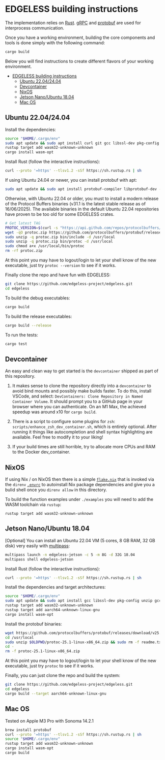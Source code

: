 # EDGELESS building instructions

The implementation relies on [Rust](https://www.rust-lang.org/).
[gRPC](https://grpc.io/) and [protobuf](https://protobuf.dev/) are used for
interprocess communication.

Once you have a working environment, building the core components and tools is done simply with the following command:

```bash
cargo build
```

Below you will find instructions to create different flavors of your working environment.

- [EDGELESS building instructions](#edgeless-building-instructions)
  - [Ubuntu 22.04/24.04](#ubuntu-22042404)
  - [Devcontainer](#devcontainer)
  - [NixOS](#nixos)
  - [Jetson Nano/Ubuntu 18.04](#jetson-nanoubuntu-1804)
  - [Mac OS](#mac-os)

## Ubuntu 22.04/24.04

Install the dependencies:

```bash
source "$HOME/.cargo/env"
sudo apt update && sudo apt install curl git gcc libssl-dev pkg-config unzip make g++ -y
rustup target add wasm32-unknown-unknown
cargo install wasm-opt
```

Install Rust (follow the interactive instructions):

```bash
curl --proto '=https' --tlsv1.2 -sSf https://sh.rustup.rs | sh
```

If using Ubuntu 24.04 or newer, you can install protobuf with apt:

```bash
sudo apt update && sudo apt install protobuf-compiler libprotobuf-dev -y
```

Otherwise, with Ubuntu 22.04 or older, you must to install a modern release of the Protocol Buffers binaries
(v31.1 is the latest stable release as of 16/06/2025).
The available binaries in the default Ubuntu 22.04 repositories have proven to be too old for some EDGELESS crates.

```bash
# Get latest TAG
PROTOC_VERSION=$(curl -s "https://api.github.com/repos/protocolbuffers/protobuf/releases/latest" | grep -Po '"tag_name": "v\K[0-9.]+')
wget -qO protoc.zip https://github.com/protocolbuffers/protobuf/releases/latest/download/protoc-${PROTOC_VERSION}-linux-x86_64.zip
sudo unzip -q protoc.zip bin/include -d /usr/local
sudo unzip -q protoc.zip bin/protoc -d /usr/local
sudo chmod a+x /usr/local/bin/protoc
rm -rf protoc.zip
```

At this point you may have to logout/login to let your shell know of the new
executable, just try `protoc --version` to see if it works.

Finally clone the repo and have fun with EDGELESS:

```bash
git clone https://github.com/edgeless-project/edgeless.git
cd edgeless
```

To build the debug executables:

```bash
cargo build
```

To build the release executables:

```bash
cargo build --release
```

To run the tests:

```bash
cargo test
```

## Devcontainer

An easy and clean way to get started is the `devcontainer` shipped as part of this
repository. 

1. It makes sense to clone the repository directly into a `devcontainer` to avoid
bind mounts and possibly make builds faster. To do this, install VSCode, and
select: `DevContainers: Clone Repository in Named Container Volume`. It should
prompt you to a GitHub page in your browser where you can authenticate. On an
M1 Max, the achieved speedup was around x10 for `cargo build`.

2. There is a script to configure some plugins for `zsh`:
`scripts/enhance_zsh_dev_container.sh`, which is entirely optional. After
running it things like autocompletion and shell syntax highlighting are
available. Feel free to modify it to your liking!

3. If your build times are still horrible, try to allocate more CPUs and RAM to
   the Docker dev_container.


## NixOS

If using Nix / on NixOS then there is a simple [`flake.nix`](./flake.nix) that is invoked via the `direnv` [`.envrc`](./.envrc) to autoinstall Nix package dependencies and give you a bulid shell once you `direnv allow` in this directory.

To build the function examples under `./examples` you will need to add the WASM toolchain via `rustup`:

```shell
rustup target add wasm32-unknown-unknown
```

## Jetson Nano/Ubuntu 18.04

[Optional] You can install an Ubuntu 22.04 VM (5 cores, 8 GB RAM, 32 GB disk) very easily with [multipass](https://multipass.run/):

```bash
multipass launch -n edgeless-jetson -c 5 -m 8G -d 32G 18.04
multipass shell edgeless-jetson
```

Install Rust (follow the interactive instructions):

```bash
curl --proto '=https' --tlsv1.2 -sSf https://sh.rustup.rs | sh
```

Install the dependencies and target architectures:

```bash
source "$HOME/.cargo/env"
sudo apt update && sudo apt install gcc libssl-dev pkg-config unzip gcc-aarch64-linux-gnu make g++ -y
rustup target add wasm32-unknown-unknown
rustup target add aarch64-unknown-linux-gnu
cargo install wasm-opt
```

Install the protobuf binaries:

```bash
wget https://github.com/protocolbuffers/protobuf/releases/download/v25.1/protoc-25.1-linux-x86_64.zip
cd /usr/local
sudo unzip $OLDPWD/protoc-25.1-linux-x86_64.zip && sudo rm -f readme.txt
cd -
rm -f protoc-25.1-linux-x86_64.zip
```

At this point you may have to logout/login to let your shell know of the new executable, just try `protoc` to see if it works.

Finally, you can just clone the repo and build the system:

```bash
git clone https://github.com/edgeless-project/edgeless.git
cd edgeless
cargo build --target aarch64-unknown-linux-gnu
```

## Mac OS

Tested on Apple M3 Pro with Sonoma 14.2.1

```bash
brew install protobuf
curl --proto '=https' --tlsv1.2 -sSf https://sh.rustup.rs | sh
source "$HOME/.cargo/env"
rustup target add wasm32-unknown-unknown
cargo install wasm-opt
cargo build
```
